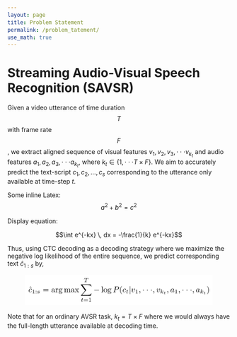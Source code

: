 ```yaml
---
layout: page
title: Problem Statement
permalink: /problem_tatement/
use_math: true
---
```


# Streaming Audio-Visual Speech Recognition (SAVSR)

Given a video utterance of time duration $$ T $$ with frame rate $$ F $$, we extract aligned sequence of visual features $v_1, v_2, v_3, \cdot \cdot \cdot v_{k_t}$ and audio features $a_1, a_2, a_3, \cdot\cdot\cdot a_{k_t}$, where $k_t \in \{1, \cdot \cdot \cdot T\times F\}$. We aim to accurately predict the text-script $c_1, c_2, ..., c_s$ corresponding to the utterance only available at time-step $t$. 

Some inline Latex: $$a^2 + b^2 = c^2$$

Display equation:

$$\int e^{-kx} \, dx = -\frac{1}{k} e^{-kx}$$


<!--figure>
    <center>
    <img src="/images/pic4.png">
    </center>
</figure-->

Thus, using CTC decoding as a decoding strategy where we maximize the negative log likelihood of the entire sequence, we predict corresponding text $\hat{c}_{1:s}$ by,

<figure>
    <center>
    <img src="/images/pic5.png">
    </center>
</figure>

Note that for an ordinary AVSR task, $k_t = T \times F$ where we would always have the full-length utterance available at decoding time. 


<!--
% \subsection{Continuous Emotion Recognition (CER)}
% Belfast Naturalistic Database contains 10 to 60 seconds–
% long audiovisuals taken from English television chat shows,
% current affairs programmes and interviews. It features 125
% subjects, of which 31 are male, and 94 are females. Out
% of 298 clips, 100 videos totalling 86 minutes in duration
% have been labelled with continuous-valued emotion labels
% 2. http://sspnet.eu/2010/02/belfast-naturalistic/
% for activation and evaluation dimensions, with additionally
% 16 basic classifying emotion labels
% A video clip is composed of various episodes where each episode is labeled by a continuous-valued emotion labels of N categories. 
-->

